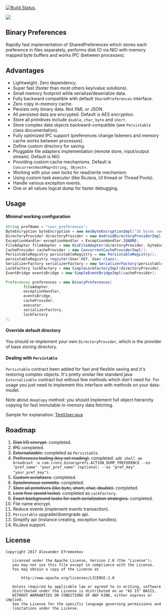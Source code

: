 [![Build Status](https://travis-ci.org/iamironz/binaryprefs.svg?branch=master)](https://travis-ci.org/iamironz/binaryprefs),

<a href="http://www.methodscount.com/?lib=com.github.iamironz%3Abinaryprefs%3A0.9.0"><img src="https://img.shields.io/badge/Methods and size-503 | 60 KB-e91e63.svg"/></a>

## Binary Preferences

Rapidly fast implementation of SharedPreferences which stores each preference
in files separately, performs disk IO via NIO with memory mapped byte buffers
and works IPC (between processes).

## Advantages

* Lightweight. Zero dependency.
* Super fast (faster than most others key/value solutions).
* Small memory footprint while serialize/deserialize data.
* Fully backward compatible with default `SharedPreferences` interface.
* Zero copy in-memory cache.
* Persists only binary data. Not XML or JSON.
* All persisted data are encrypted. Default is AES encryption.
* Store all primitives include `double`, `char`, `byte` and `short`.
* Store complex data objects backward-compatible (see `Persistable` class documentation).
* Fully optimized IPC support (preferences change listeners and memory cache works between processes).
* Define custom directory for saving.
* Pluggable file adapters implementation (remote store, input/output stream). Default is NIO.
* Providing custom cache mechanisms. Default is `ConcurrentHashMap<String, Object>`.
* Working with your own locks for read/write mechanism.
* Using custom task executor (like RxJava, UI thread or Thread Pools).
* Handle various exception events.
* One or all values logcat dump for faster debugging.

## Usage

#### Minimal working configuration

```java
String prefName = "user_preferences";
ByteEncryption byteEncryption = new AesByteEncryptionImpl("16 bytes secret key".getBytes(), "16 bytes initial vector".getBytes());
DirectoryProvider directoryProvider = new AndroidDirectoryProviderImpl(context, prefName);
ExceptionHandler exceptionHandler = ExceptionHandler.IGNORE;
FileAdapter fileAdapter = new NioFileAdapter(directoryProvider, byteEncryption);
CacheProvider cacheProvider = new ConcurrentCacheProviderImpl();
PersistableRegistry persistableRegistry = new PersistableRegistry();
persistableRegistry.register(User.KEY, User.class);
SerializerFactory serializerFactory = new SerializerFactory(persistableRegistry);
LockFactory lockFactory = new SimpleLockFactoryImpl(directoryProvider, exceptionHandler);
EventBridge eventsBridge = new SimpleEventBridgeImpl(cacheProvider);
        
Preferences preferences = new BinaryPreferences(
        fileAdapter,
        exceptionHandler,
        eventsBridge,
        cacheProvider,
        executor,
        serializerFactory,
        lockFactory
);
```

#### Override default directory

You should re-implement your own `DirectoryProvider`, which is the provider of
base storing directory.


#### Dealing with `Persistable `

`Persistable` contract been added for fast and flexible saving and it's
restoring complex objects. It's pretty similar like standard java
`Externalizable` contract but without few methods which don't need for.
For usage you just need to implement this interface with methods on your
data-model.

Note about `deepCopy` method: you should implement full object hierarchy
copying for fast immutable in-memory data fetching.

Sample for explanation: [TestUser.java](https://github.com/iamironz/binaryprefs/blob/master/library/src/test/java/com/ironz/binaryprefs/impl/TestUser.java#L65-L117)

## Roadmap

1. ~~Disk I/O encrypt.~~ completed.
2. ~~IPC~~ completed.
3. ~~Externalizable.~~ completed as `Persistable`.
4. ~~Preferences tooling (key set reading).~~ completed:
`adb shell am broadcast -a com.ironz.binaryprefs.ACTION_DUMP_PREFERENCE --es "pref_name" "your_pref_name" (optional: --es "pref_key" "your_pref_key")`.
5. ~~Custom serializers.~~ completed.
6. ~~Synchronous commits.~~ completed.
7. ~~Store all primitives (like byte, short, char, double).~~ completed.
8. ~~Lock free (avoid locks).~~ completed as `LockFactory`.
9. ~~Exact background tasks for each serialization strategies.~~ completed.
10. File name encrypt.
11. Reduce events (implement events transaction).
12. `Persistable` upgrade/downgrade api.
13. Simplify api (instance creating, exception handles).
14. RxJava support.

## License
```
Copyright 2017 Alexander Efremenkov

   Licensed under the Apache License, Version 2.0 (the "License");
   you may not use this file except in compliance with the License.
   You may obtain a copy of the License at

       http://www.apache.org/licenses/LICENSE-2.0

   Unless required by applicable law or agreed to in writing, software
   distributed under the License is distributed on an "AS IS" BASIS,
   WITHOUT WARRANTIES OR CONDITIONS OF ANY KIND, either express or implied.
   See the License for the specific language governing permissions and
   limitations under the License.
```
